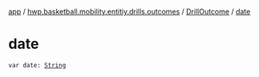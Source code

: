 [app](../../index.md) / [hwp.basketball.mobility.entitiy.drills.outcomes](../index.md) / [DrillOutcome](index.md) / [date](.)

# date

`var date: `[`String`](https://kotlinlang.org/api/latest/jvm/stdlib/kotlin/-string/index.html)